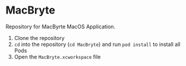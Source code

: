 # MacBryte
Repository for MacByrte MacOS Application. 

1. Clone the repository
2. `cd` into the repository (`cd MacBryte`) and run `pod install` to install all Pods
3. Open the `MacBryte.xcworkspace` file 
